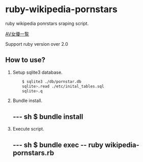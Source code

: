 ruby-wikipedia-pornstars
========================

ruby wikipedia ponrstars sraping script.

[AV女優一覧](http://ja.wikipedia.org/wiki/AV%E5%A5%B3%E5%84%AA%E4%B8%80%E8%A6%A7)

Support ruby version over 2.0

## How to use?

1. Setup sqlite3 database.

    ~~~ sh
        $ sqlite3 ./db/pornstar.db
        sqlite>.read ./etc/inital_tables.sql
        sqlite>.q
    ~~~

2. Bundle install.

    --- sh
        $ bundle install 
    ---

3. Execute script.

    --- sh
        $ bundle exec \-\- ruby wikipedia-pornstars.rb
    --- 